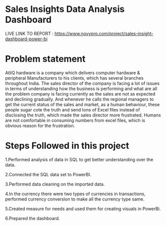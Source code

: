 # Sales Insights Data Analysis Dashboard

LIVE LINK TO REPORT : https://www.novypro.com/project/sales-insight-dashboard-power-bi

# Problem statement

AtliQ hardware is a company which delivers computer hardware & peripheral Manufacturers to his clients, which has several branches throughout India. The sales director of the company is facing a lot of issues in terms of understanding how the business is performing and what are all the problem company is facing currently as the sales are not as expected and declining gradually. And whenever he calls the regional managers to get the current status of the sales and market, as a human behaviour, these people sugar cote the truth and send tons of Excel files instead of disclosing the truth, which made the sales director more frustrated. Humans are not comfortable in consuming numbers from excel files, which is obvious reason for the frustration.

# Steps Followed in this project

1.Performed analysis of data in SQL to get better understanding over the data.

2.Connected the SQL data set to PowerBI.

3.Performed  data cleaning on the imported data.

4.In the currency there were two types of currencies in transactions, performed currency conversion to make all the currency type same.

5.Created measure for needs and used them for creating visuals in PowerBi.

6.Prepared the dashboard.







